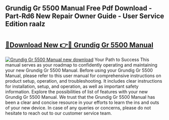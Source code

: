 ## Grundig Gr 5500 Manual Free Pdf Download - Part-Rd6 New Repair Owner Guide - User Service Edition raaIz

# <h2><a href="http://cf15906.oget.top/?id=Grundig+Gr+5500+Manual">🔗Download New 👉🔴 Grundig Gr 5500 Manual</a></h2>

[![Grundig Gr 5500 Manual new download](https://i.imgur.com/5g1atiW.png)](http://cf15906.oget.top/?id=Grundig+Gr+5500+Manual)
Your Path to Success This manual serves as your roadmap to confidently operating and maintaining your new Grundig Gr 5500 Manual. Before using your Grundig Gr 5500 Manual, please refer to this user manual for comprehensive instructions on product setup, operation, and troubleshooting. It includes clear instructions for installation, setup, and operation, as well as important safety information. Explore the possibilities of list of features with your new Grundig Gr 5500 Manual. We trust that the Grundig Gr 5500 Manual has been a clear and concise resource in your efforts to learn the ins and outs of your new device. In case of any queries or concerns, please do not hesitate to reach out to our customer service team.
